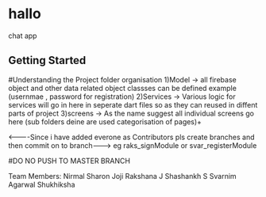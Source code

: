 
# hallo

chat app 

## Getting Started

#Understanding the Project folder organisation
 1)Model -> all firebase object and other data related object classses can be defined example (usernmae , password for registration)
 2)Services -> Various logic for services will go in here in seperate dart files so as they can reused in diffent parts of project 
 3)screens -> As the name suggest all individual screens go here (sub folders deine  are used categorisation of pages)+
 
 
 <----Since i have added everone as Contributors pls create branches and then  commit on to branch--->
                           eg raks_signModule or svar_registerModule
 
 #DO NO PUSH TO MASTER BRANCH
 


Team Members:
Nirmal Sharon Joji
Rakshana J
Shashankh S
Svarnim Agarwal 
Shukhiksha 

